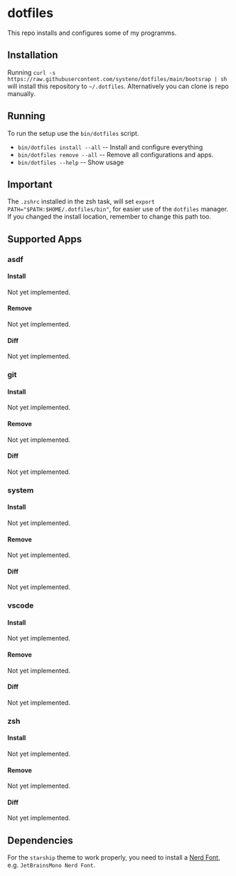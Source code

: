 # dotfiles

This repo installs and configures some of my programms.

## Installation

Running `curl -s https://raw.githubusercontent.com/systeno/dotfiles/main/bootsrap | sh` will install this repository to `~/.dotfiles`.
Alternatively you can clone is repo manually.

## Running

To run the setup use the `bin/dotfiles` script.
- `bin/dotfiles install --all` -- Install and configure everything
- `bin/dotfiles remove --all` -- Remove all configurations and apps.
- `bin/dotfiles --help` -- Show usage

## **Important**

The `.zshrc` installed in the zsh task, will set `export PATH="$PATH:$HOME/.dotfiles/bin"`, for easier use of the `dotfiles` manager.
If you changed the install location, remember to change this path too.

## Supported Apps

### asdf
#### Install
Not yet implemented.
#### Remove
Not yet implemented.
#### Diff
Not yet implemented.

### git
#### Install
Not yet implemented.
#### Remove
Not yet implemented.
#### Diff
Not yet implemented.

### system
#### Install
Not yet implemented.
#### Remove
Not yet implemented.
#### Diff
Not yet implemented.

### vscode
#### Install
Not yet implemented.
#### Remove
Not yet implemented.
#### Diff
Not yet implemented.

### zsh
#### Install
Not yet implemented.
#### Remove
Not yet implemented.
#### Diff
Not yet implemented.


## Dependencies

For the `starship` theme to work properly, you need to install a [Nerd Font](https://www.nerdfonts.com/font-downloads), e.g. `JetBrainsMono Nerd Font`.
